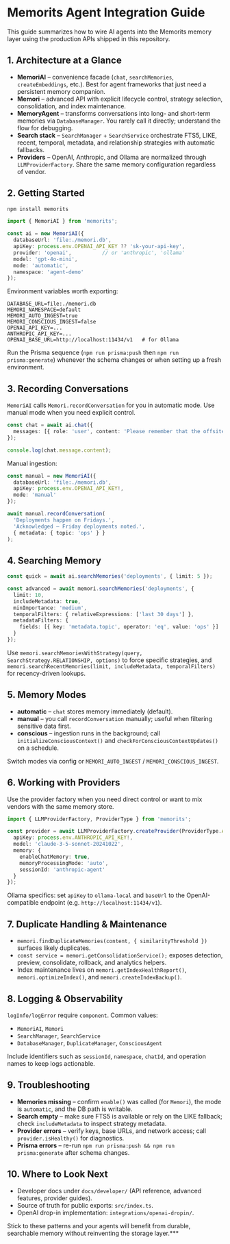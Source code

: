 # Memorits Agent Integration Guide

This guide summarizes how to wire AI agents into the Memorits memory layer using the production APIs shipped in this repository.

## 1. Architecture at a Glance
- **MemoriAI** – convenience facade (`chat`, `searchMemories`, `createEmbeddings`, etc.). Best for agent frameworks that just need a persistent memory companion.
- **Memori** – advanced API with explicit lifecycle control, strategy selection, consolidation, and index maintenance.
- **MemoryAgent** – transforms conversations into long- and short-term memories via `DatabaseManager`. You rarely call it directly; understand the flow for debugging.
- **Search stack** – `SearchManager` + `SearchService` orchestrate FTS5, LIKE, recent, temporal, metadata, and relationship strategies with automatic fallbacks.
- **Providers** – OpenAI, Anthropic, and Ollama are normalized through `LLMProviderFactory`. Share the same memory configuration regardless of vendor.

## 2. Getting Started
```bash
npm install memorits
```

```typescript
import { MemoriAI } from 'memorits';

const ai = new MemoriAI({
  databaseUrl: 'file:./memori.db',
  apiKey: process.env.OPENAI_API_KEY ?? 'sk-your-api-key',
  provider: 'openai',          // or 'anthropic', 'ollama'
  model: 'gpt-4o-mini',
  mode: 'automatic',
  namespace: 'agent-demo'
});
```

Environment variables worth exporting:
```
DATABASE_URL=file:./memori.db
MEMORI_NAMESPACE=default
MEMORI_AUTO_INGEST=true
MEMORI_CONSCIOUS_INGEST=false
OPENAI_API_KEY=...
ANTHROPIC_API_KEY=...
OPENAI_BASE_URL=http://localhost:11434/v1   # for Ollama
```

Run the Prisma sequence (`npm run prisma:push` then `npm run prisma:generate`) whenever the schema changes or when setting up a fresh environment.

## 3. Recording Conversations
`MemoriAI` calls `Memori.recordConversation` for you in automatic mode. Use manual mode when you need explicit control.

```typescript
const chat = await ai.chat({
  messages: [{ role: 'user', content: 'Please remember that the offsite is 12 July.' }]
});

console.log(chat.message.content);
```

Manual ingestion:
```typescript
const manual = new MemoriAI({
  databaseUrl: 'file:./memori.db',
  apiKey: process.env.OPENAI_API_KEY!,
  mode: 'manual'
});

await manual.recordConversation(
  'Deployments happen on Fridays.',
  'Acknowledged – Friday deployments noted.',
  { metadata: { topic: 'ops' } }
);
```

## 4. Searching Memory
```typescript
const quick = await ai.searchMemories('deployments', { limit: 5 });

const advanced = await memori.searchMemories('deployments', {
  limit: 10,
  includeMetadata: true,
  minImportance: 'medium',
  temporalFilters: { relativeExpressions: ['last 30 days'] },
  metadataFilters: {
    fields: [{ key: 'metadata.topic', operator: 'eq', value: 'ops' }]
  }
});
```

Use `memori.searchMemoriesWithStrategy(query, SearchStrategy.RELATIONSHIP, options)` to force specific strategies, and `memori.searchRecentMemories(limit, includeMetadata, temporalFilters)` for recency-driven lookups.

## 5. Memory Modes
- **automatic** – `chat` stores memory immediately (default).
- **manual** – you call `recordConversation` manually; useful when filtering sensitive data first.
- **conscious** – ingestion runs in the background; call `initializeConsciousContext()` and `checkForConsciousContextUpdates()` on a schedule.

Switch modes via config or `MEMORI_AUTO_INGEST` / `MEMORI_CONSCIOUS_INGEST`.

## 6. Working with Providers
Use the provider factory when you need direct control or want to mix vendors with the same memory store.

```typescript
import { LLMProviderFactory, ProviderType } from 'memorits';

const provider = await LLMProviderFactory.createProvider(ProviderType.ANTHROPIC, {
  apiKey: process.env.ANTHROPIC_API_KEY!,
  model: 'claude-3-5-sonnet-20241022',
  memory: {
    enableChatMemory: true,
    memoryProcessingMode: 'auto',
    sessionId: 'anthropic-agent'
  }
});
```

Ollama specifics: set `apiKey` to `ollama-local` and `baseUrl` to the OpenAI-compatible endpoint (e.g. `http://localhost:11434/v1`).

## 7. Duplicate Handling & Maintenance
- `memori.findDuplicateMemories(content, { similarityThreshold })` surfaces likely duplicates.
- `const service = memori.getConsolidationService();` exposes detection, preview, consolidate, rollback, and analytics helpers.
- Index maintenance lives on `memori.getIndexHealthReport()`, `memori.optimizeIndex()`, and `memori.createIndexBackup()`.

## 8. Logging & Observability
`logInfo/logError` require `component`. Common values:
- `MemoriAI`, `Memori`
- `SearchManager`, `SearchService`
- `DatabaseManager`, `DuplicateManager`, `ConsciousAgent`

Include identifiers such as `sessionId`, `namespace`, `chatId`, and operation names to keep logs actionable.

## 9. Troubleshooting
- **Memories missing** – confirm `enable()` was called (for `Memori`), the mode is `automatic`, and the DB path is writable.
- **Search empty** – make sure FTS5 is available or rely on the LIKE fallback; check `includeMetadata` to inspect strategy metadata.
- **Provider errors** – verify keys, base URLs, and network access; call `provider.isHealthy()` for diagnostics.
- **Prisma errors** – re-run `npm run prisma:push && npm run prisma:generate` after schema changes.

## 10. Where to Look Next
- Developer docs under `docs/developer/` (API reference, advanced features, provider guides).
- Source of truth for public exports: `src/index.ts`.
- OpenAI drop-in implementation: `integrations/openai-dropin/`.

Stick to these patterns and your agents will benefit from durable, searchable memory without reinventing the storage layer.***
